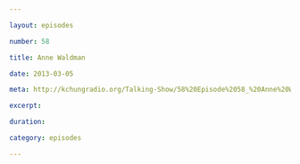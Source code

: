 ```yaml
---

layout: episodes

number: 58

title: Anne Waldman

date: 2013-03-05

meta: http://kchungradio.org/Talking-Show/58%20Episode%2058_%20Anne%20Waldman.mp3

excerpt: 

duration: 

category: episodes

---
```


